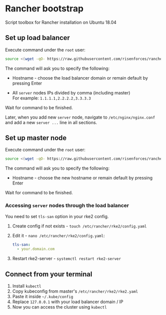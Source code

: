 # Rancher bootstrap

Script toolbox for Rancher installation on Ubuntu 18.04

## Set up load balancer

Execute command under the `root` user:

```sh
source <(wget -qO- https://raw.githubusercontent.com/risenforces/rancher-bootstrap/main/balancer.sh)
```

The command will ask you to specify the following:

- Hostname - choose the load balancer domain or remain default by pressing Enter

- All `server` nodes IPs divided by comma (including master)  
  For example: `1.1.1.1,2.2.2.2,3.3.3.3`

Wait for command to be finished.

Later, when you add new `server` node, navigate to `/etc/nginx/nginx.conf` and add a new `server ...` line in all sections.

## Set up master node

Execute command under the `root` user:

```sh
source <(wget -qO- https://raw.githubusercontent.com/risenforces/rancher-bootstrap/main/master.sh)
```

The command will ask you to specify the following:

- Hostname - choose the new hostname or remain default by pressing Enter

Wait for command to be finished.

### Accessing `server` nodes through the load balancer

You need to set `tls-san` option in your rke2 config.

1. Create config if not exists - `touch /etc/rancher/rke2/config.yaml`

2. Edit it - `nano /etc/rancher/rke2/config.yaml`:

   ```yml
   tls-san:
     - your.domain.com
   ```

3. Restart rke2-server - `systemctl restart rke2-server`

## Connect from your terminal

1. Install `kubectl`
2. Copy kubeconfig from master's `/etc/rancher/rke2/rke2.yaml`
3. Paste it inside `~/.kube/config`
4. Replace `127.0.0.1` with your load balancer domain / IP
5. Now you can access the cluster using `kubectl`

